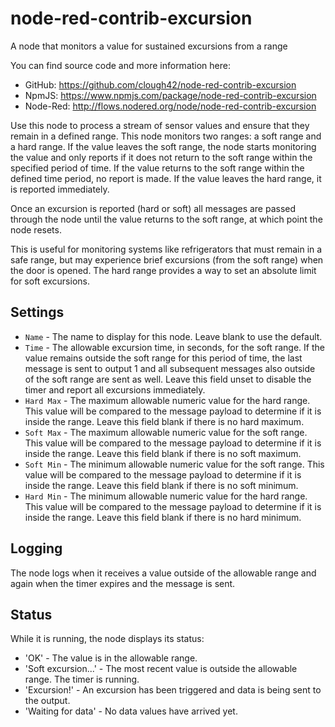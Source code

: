 # node-red-contrib-excursion
A node that monitors a value for sustained excursions from a range

You can find source code and more information here:

- GitHub:  https://github.com/clough42/node-red-contrib-excursion
- NpmJS:  https://www.npmjs.com/package/node-red-contrib-excursion
- Node-Red:  http://flows.nodered.org/node/node-red-contrib-excursion

Use this node to process a stream of sensor values and ensure that they
remain in a defined range.  This node monitors two ranges: a soft range and
a hard range.
If the value leaves the soft range, the node starts monitoring the value and
only reports if it does not return to the soft range within the specified
period of time.  If
the value returns to the soft range within the defined time period,
no report is made.  If the value leaves the hard range, it is reported
immediately.

Once an excursion is reported (hard or soft) all messages are passed through
the node until the value returns to the soft range, at which point the node
resets.

This is useful for monitoring systems like refrigerators that must
remain in a safe range, but may experience brief excursions (from the soft
range) when the door is opened.  The hard range provides a way to set an
absolute limit for soft excursions.


## Settings

- `Name` - The name to display for this node.  Leave blank to use the default.
- `Time` - The allowable excursion time, in seconds, for the
soft range.  If the value
remains outside the soft range for this period of time, the last
message is sent to output 1 and all subsequent messages also outside of
the soft range are sent as well.  Leave this field unset to disable
the timer and report all excursions immediately.
- `Hard Max` - The maximum allowable numeric value for the hard
range.  This value will be
compared to the message payload to determine if it is inside the range.
Leave this field blank if there is no hard maximum.
- `Soft Max` - The maximum allowable numeric value for the soft
range.  This value will be
compared to the message payload to determine if it is inside the range.
Leave this field blank if there is no soft maximum.
- `Soft Min` - The minimum allowable numeric value for the soft
range.  This value will be
compared to the message payload to determine if it is inside the range.
Leave this field blank if there is no soft minimum.
- `Hard Min` - The minimum allowable numeric value for the hard
range.  This value will be
compared to the message payload to determine if it is inside the range.
Leave this field blank if there is no hard minimum.

## Logging

The node logs when it receives a value outside of the allowable range
and again when the timer expires and the message is sent.

## Status

While it is running, the node displays its status:

- 'OK' - The value is in the allowable range.
- 'Soft excursion...' - The most recent value is outside the allowable range.  The timer is running.
- 'Excursion!' - An excursion has been triggered and data is being sent to the output.
- 'Waiting for data' - No data values have arrived yet.